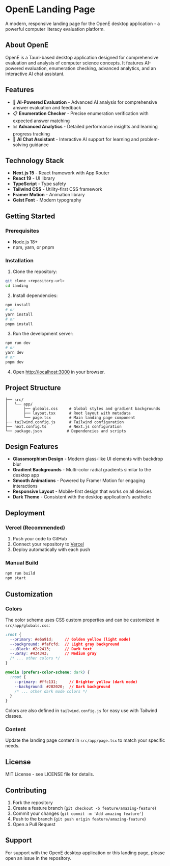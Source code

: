 # OpenE Landing Page

A modern, responsive landing page for the OpenE desktop application - a powerful computer literacy evaluation platform.

## About OpenE

OpenE is a Tauri-based desktop application designed for comprehensive evaluation and analysis of computer science concepts. It features AI-powered evaluation, enumeration checking, advanced analytics, and an interactive AI chat assistant.

## Features

- 🤖 **AI-Powered Evaluation** - Advanced AI analysis for comprehensive answer evaluation and feedback
- 📋 **Enumeration Checker** - Precise enumeration verification with expected answer matching
- 📊 **Advanced Analytics** - Detailed performance insights and learning progress tracking
- 💬 **AI Chat Assistant** - Interactive AI support for learning and problem-solving guidance

## Technology Stack

- **Next.js 15** - React framework with App Router
- **React 19** - UI library
- **TypeScript** - Type safety
- **Tailwind CSS** - Utility-first CSS framework
- **Framer Motion** - Animation library
- **Geist Font** - Modern typography

## Getting Started

### Prerequisites

- Node.js 18+ 
- npm, yarn, or pnpm

### Installation

1. Clone the repository:
```bash
git clone <repository-url>
cd landing
```

2. Install dependencies:
```bash
npm install
# or
yarn install
# or
pnpm install
```

3. Run the development server:
```bash
npm run dev
# or
yarn dev
# or
pnpm dev
```

4. Open [http://localhost:3000](http://localhost:3000) in your browser.

## Project Structure

```
├── src/
│   └── app/
│       ├── globals.css     # Global styles and gradient backgrounds
│       ├── layout.tsx      # Root layout with metadata
│       └── page.tsx        # Main landing page component
├── tailwind.config.js      # Tailwind configuration
├── next.config.ts          # Next.js configuration
└── package.json           # Dependencies and scripts
```

## Design Features

- **Glassmorphism Design** - Modern glass-like UI elements with backdrop blur
- **Gradient Backgrounds** - Multi-color radial gradients similar to the desktop app
- **Smooth Animations** - Powered by Framer Motion for engaging interactions
- **Responsive Layout** - Mobile-first design that works on all devices
- **Dark Theme** - Consistent with the desktop application's aesthetic

## Deployment

### Vercel (Recommended)

1. Push your code to GitHub
2. Connect your repository to [Vercel](https://vercel.com)
3. Deploy automatically with each push

### Manual Build

```bash
npm run build
npm start
```

## Customization

### Colors

The color scheme uses CSS custom properties and can be customized in `src/app/globals.css`:

```css
:root {
  --primary: #e6a91d;     // Golden yellow (light mode)
  --background: #fafcfd;  // Light gray background
  --uBlack: #2c2413;      // Dark text
  --uGray: #434343;       // Medium gray
  /* ... other colors */
}

@media (prefers-color-scheme: dark) {
  :root {
    --primary: #ffc131;     // Brighter yellow (dark mode)
    --background: #202020;  // Dark background
    /* ... other dark mode colors */
  }
}
```

Colors are also defined in `tailwind.config.js` for easy use with Tailwind classes.

### Content

Update the landing page content in `src/app/page.tsx` to match your specific needs.

## License

MIT License - see LICENSE file for details.

## Contributing

1. Fork the repository
2. Create a feature branch (`git checkout -b feature/amazing-feature`)
3. Commit your changes (`git commit -m 'Add amazing feature'`)
4. Push to the branch (`git push origin feature/amazing-feature`)
5. Open a Pull Request

## Support

For support with the OpenE desktop application or this landing page, please open an issue in the repository.